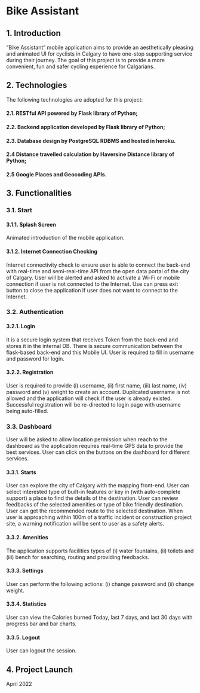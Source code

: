 # Bike Assistant

## 1. Introduction
“Bike Assistant” mobile application aims to provide an aesthetically pleasing and animated UI for cyclists in Calgary to have one-stop supporting service during their journey. The goal of this project is to provide a more convenient, fun and safer cycling experience for Calgarians.

## 2. Technologies
The following technologies are adopted for this project:
#### 2.1. RESTful API powered by Flask library of Python;
#### 2.2. Backend application developed by Flask library of Python;
#### 2.3. Database design by PostgreSQL RDBMS and hosted in heroku.
#### 2.4 Distance travelled calculation by Haversine Distance library of Python;
#### 2.5 Google Places and Geocoding APIs.

## 3. Functionalities
### 3.1. Start
#### 3.1.1. Splash Screen
Animated introduction of the mobile application.
#### 3.1.2. Internet Connection Checking
Internet connectivity check to ensure user is able to connect the back-end with real-time and semi-real-time API from the open data portal of the city of Calgary.
User will be alerted and asked to activate a Wi-Fi or mobile connection if user is not connected to the Internet.
Use can press exit button to close the application if user does not want to connect to the Internet.
### 3.2. Authentication
#### 3.2.1. Login
It is a secure login system that receives Token from the back-end and stores it in the internal DB. There is secure communication between the flask-based back-end and this Mobile UI. User is required to fill in username and password for login.
#### 3.2.2. Registration
User is required to provide (i) username, (ii) first name, (iii) last name, (iv) password and (v) weight to create an account. Duplicated username is not allowed and the application will check if the user is already existed. Successful registration will be re-directed to login page with username being auto-filled.
### 3.3. Dashboard
User will be asked to allow location permission when reach to the dashboard as the application requires real-time GPS data to provide the best services. User can click on the buttons on the dashboard for different services.
#### 3.3.1. Starts
User can explore the city of Calgary with the mapping front-end. User can select interested type of built-in features or key in (with auto-complete support) a place to find the details of the destination. User can review feedbacks of the selected amenities or type of bike friendly destination. User can get the recommended route to the selected destination. When user is approaching within 100m of a traffic incident or construction project site, a warning notification will be sent to user as a safety alerts.
#### 3.3.2. Amenities
The application supports facilities types of (i) water fountains, (ii) toilets and (iii) bench for searching, routing and providing feedbacks.
#### 3.3.3. Settings
User can perform the following actions: (i) change password and (ii) change weight.
#### 3.3.4. Statistics
User can view the Calories burned Today, last 7 days, and last 30 days with progress bar and bar charts.
#### 3.3.5. Logout
User can logout the session.

## 4. Project Launch
April 2022


